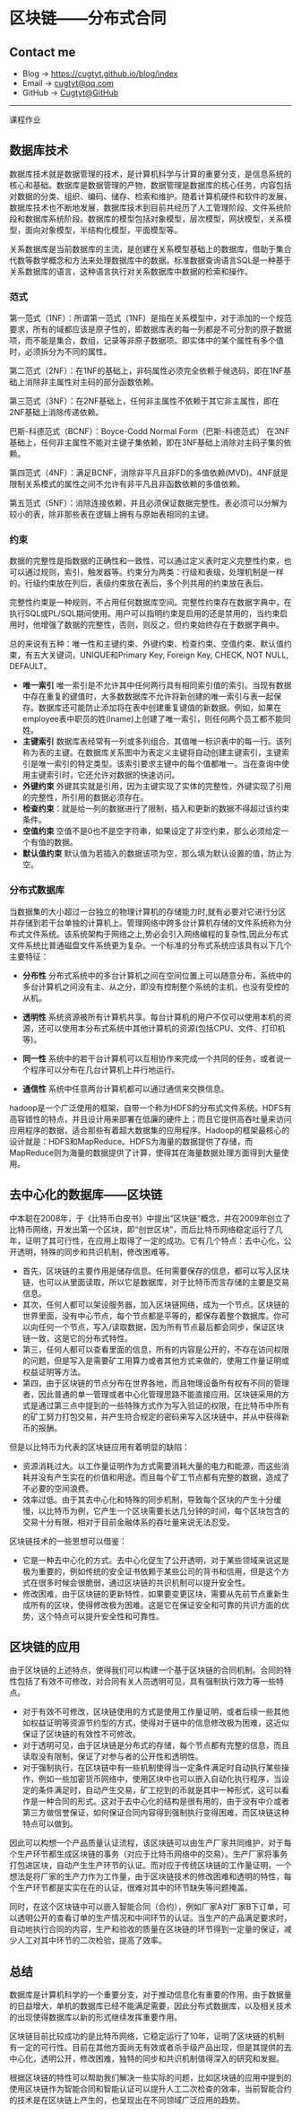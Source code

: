 # 区块链——分布式合同

## Contact me

* Blog -> <https://cugtyt.github.io/blog/index>
* Email -> <cugtyt@qq.com>
* GitHub -> [Cugtyt@GitHub](https://github.com/Cugtyt)

---

课程作业

## 数据库技术

数据库技术就是数据管理的技术，是计算机科学与计算的重要分支，是信息系统的核心和基础。数据库是数据管理的产物，数据管理是数据库的核心任务，内容包括对数据的分类、组织、编码、储存、检索和维护。随着计算机硬件和软件的发展，数据库技术也不断地发展，数据库技术到目前共经历了人工管理阶段、文件系统阶段和数据库系统阶段。数据库的模型包括对象模型，层次模型，网状模型，关系模型，面向对象模型，半结构化模型，平面模型等。

关系数据库是当前数据库的主流，是创建在关系模型基础上的数据库，借助于集合代数等数学概念和方法来处理数据库中的数据。标准数据查询语言SQL是一种基于关系数据库的语言，这种语言执行对关系数据库中数据的检索和操作。

### 范式

第一范式（1NF）：所谓第一范式（1NF）是指在关系模型中，对于添加的一个规范要求，所有的域都应该是原子性的，即数据库表的每一列都是不可分割的原子数据项，而不能是集合，数组，记录等非原子数据项。即实体中的某个属性有多个值时，必须拆分为不同的属性。

第二范式（2NF）：在1NF的基础上，非码属性必须完全依赖于候选码，即在1NF基础上消除非主属性对主码的部分函数依赖。

第三范式（3NF）：在2NF基础上，任何非主属性不依赖于其它非主属性，即在2NF基础上消除传递依赖。

巴斯-科德范式（BCNF）：Boyce-Codd Normal Form（巴斯-科德范式）
在3NF基础上，任何非主属性不能对主键子集依赖，即在3NF基础上消除对主码子集的依赖。

第四范式（4NF）：满足BCNF，消除非平凡且非FD的多值依赖(MVD)。4NF就是限制关系模式的属性之间不允许有非平凡且非函数依赖的多值依赖。

第五范式（5NF）：消除连接依赖，并且必须保证数据完整性。表必须可以分解为较小的表，除非那些表在逻辑上拥有与原始表相同的主键。

### 约束

数据的完整性是指数据的正确性和一致性，可以通过定义表时定义完整性约束，也可以通过规则，索引，触发器等。约束分为两类：行级和表级，处理机制是一样的。行级约束放在列后，表级约束放在表后，多个列共用的约束放在表后。

完整性约束是一种规则，不占用任何数据库空间。完整性约束存在数据字典中，在执行SQL或PL/SQL期间使用。用户可以指明约束是启用的还是禁用的，当约束启用时，他增强了数据的完整性，否则，则反之，但约束始终存在于数据字典中。

总的来说有五种：唯一性和主键约束、外键约束、检查约束、空值约束、默认值约束，有五大关键词，UNIQUE和Primary Key, Foreign Key, CHECK, NOT NULL, DEFAULT。

* **唯一索引** 唯一索引是不允许其中任何两行具有相同索引值的索引。当现有数据中存在重复的键值时，大多数数据库不允许将新创建的唯一索引与表一起保存。数据库还可能防止添加将在表中创建重复键值的新数据。例如，如果在employee表中职员的姓(lname)上创建了唯一索引，则任何两个员工都不能同姓。
* **主键索引** 数据库表经常有一列或多列组合，其值唯一标识表中的每一行。该列称为表的主键。在数据库关系图中为表定义主键将自动创建主键索引，主键索引是唯一索引的特定类型。该索引要求主键中的每个值都唯一。当在查询中使用主键索引时，它还允许对数据的快速访问。
* **外键约束** 外键其实就是引用，因为主键实现了实体的完整性，外键实现了引用的完整性，所引用的数据必须存在。
* **检查约束**：就是给一列的数据进行了限制，插入和更新的数据不得超过该约束条件。
* **空值约束** 空值不是0也不是空字符串，如果设定了非空约束，那么必须给定一个有值的数据。
* **默认值约束** 默认值为若插入的数据该项为空，那么填为默认设置的值，防止为空。

### 分布式数据库

当数据集的大小超过一台独立的物理计算机的存储能力时,就有必要对它进行分区并存储到若干台单独的计算机上。管理网络中跨多台计算机存储的文件系统称为分布式文件系统。该系统架构于网络之上,势必会引入网络编程的复杂性,因此分布式文件系统比普通磁盘文件系统更为复杂。一个标准的分布式系统应该具有以下几个主要特征：

* **分布性** 分布式系统中的多台计算机之间在空间位置上可以随意分布，系统中的多台计算机之间没有主、从之分，即没有控制整个系统的主机，也没有受控的从机。

* **透明性** 系统资源被所有计算机共享。每台计算机的用户不仅可以使用本机的资源，还可以使用本分布式系统中其他计算机的资源(包括CPU、文件、打印机等)。

* **同一性** 系统中的若干台计算机可以互相协作来完成一个共同的任务，或者说一个程序可以分布在几台计算机上并行地运行。

* **通信性** 系统中任意两台计算机都可以通过通信来交换信息。

hadoop是一个广泛使用的框架，自带一个称为HDFS的分布式文件系统。HDFS有高容错性的特点，并且设计用来部署在低廉的硬件上；而且它提供高吞吐量来访问应用程序的数据，适合那些有着超大数据集的应用程序。Hadoop的框架最核心的设计就是：HDFS和MapReduce。HDFS为海量的数据提供了存储，而MapReduce则为海量的数据提供了计算，使得其在海量数据处理方面得到大量使用。

## 去中心化的数据库——区块链

中本聪在2008年，于《比特币白皮书》中提出“区块链”概念，并在2009年创立了比特币网络，开发出第一个区块，即“创世区块”，而后比特币网络稳定运行了几年，证明了其可行性，在应用上取得了一定的成功。它有几个特点：去中心化，公开透明，特殊的同步和共识机制，修改困难等。

* 首先，区块链的主要作用是储存信息。任何需要保存的信息，都可以写入区块链，也可以从里面读取，所以它是数据库，对于比特币而言存储的主要是交易信息。
* 其次，任何人都可以架设服务器，加入区块链网络，成为一个节点。区块链的世界里面，没有中心节点，每个节点都是平等的，都保存着整个数据库。你可以向任何一个节点，写入/读取数据，因为所有节点最后都会同步，保证区块链一致，这是它的分布式特性。
* 第三，任何人都可以查看里面的信息，所有的内容是公开的，不存在访问权限的问题，但是写入是需要矿工用算力或者其他方式来做的，使用工作量证明或权益证明等方法。
* 第四，由于区块链的节点分布在世界各地，而且物理设备所有权有不同的管理者，因此普通的单一管理或者中心化管理思路不能直接应用。区块链采用的方式是通过第三点中提到的一些特殊方式作为写入验证的权限，在比特币中所有的矿工努力打包交易，并产生符合规定的密码来写入区块链中，并从中获得新币的报酬。

但是以比特币为代表的区块链应用有着明显的缺陷：

* 资源消耗过大。以工作量证明作为方式需要消耗大量的电力和能源，而这些消耗并没有产生实在的价值和用途。而且每个矿工节点都有完整的数据，造成了不必要的空间浪费。
* 效率过低。由于其去中心化和特殊的同步机制，导致每个区块的产生十分缓慢，以比特币为例，它产生一个区块需要长达几分钟的时间，每个区块包含的交易十分有限，相对于目前金融体系的吞吐量来说无法忍受。

区块链技术的一些思想可以借鉴：

* 它是一种去中心化的方式。去中心化促生了公开透明，对于某些领域来说这是极为重要的，例如传统的安全证书依赖于某些公司的背书和信用，但是这个方式在很多时候会很脆弱，通过区块链的共识机制可以提升安全性。
* 修改困难，由于区块链的更新特性，如果要变更区块，需要从先前节点重新生成所有的区块，使得修改极为困难。这是它在保证安全和可靠的共识方面的优势，这个特点可以提升安全性和可靠性。

## 区块链的应用

由于区块链的上述特点，使得我们可以构建一个基于区块链的合同机制。合同的特性包括了有效不可修改，对合同有关人员透明可见，具有强制执行效力等一些特点。

* 对于有效不可修改，区块链使用的方式是使用工作量证明，或者后续一些其他如权益证明等资源节约型的方式，使得对于链中的信息修改极为困难，这近似保证了区块链的有效性不可修改。
* 对于透明可见，由于区块链是分布式的存储，每个节点都有完整的信息，而且读取没有限制，保证了对参与者的公开性和透明性。
* 对于强制执行，在区块链中有一些机制使得当一定条件满足时自动执行某些操作，例如一些加密货币网络中，使用区块中也可以嵌入自动化执行程序，当设定的条件满足时，自动产生交易，矿工挖到的币就是其中一种形式，这可以看作是一种合同的形式。这对于去中心化的结构是很有用的，由于没有中介或者第三方做信誉保证，如何保证合同内容得到强制执行变得困难，而区块链这种特点可以做到。

因此可以构想一个产品质量认证流程，该区块链可以由生产厂家共同维护，对于每个生产环节都生成区块链的事务（对应于比特币网络中的交易）。生产厂家将事务打包进区块，自动产生生产环节的认证。而对应于传统区块链的工作量证明，一个想法是将厂家的生产力作为工作量，由于区块链技术的修改困难和透明的特性，每个生产环节都是实实在在的认证，很难对其中的环节缺失等问题掩盖。

同时，在这个区块链中可以嵌入智能合同（合约），例如厂家A对厂家B下订单，可以透明公开的查看订单的生产情况和中间环节的认证。当生产的产品满足要求时，自动地执行合同的内容，生产和验收的质量在区块链的环节得到一定量的保证，减少人工对其中环节的二次检验，提高了效率。

## 总结

数据库是计算机科学的一个重要分支，对于推动信息化有重要的作用。由于数据量的日益增大，单机的数据库已经不能满足需要，因此分布式数据库，以及相关技术的出现使得数据库以新的形式继续发挥重要作用。

区块链目前比较成功的是比特币网络，它稳定运行了10年，证明了区块链的机制有一定的可行性。目前在其他方面尚无有效或者杀手级产品出现，但是其提供的去中心化，透明公开，修改困难，独特的同步和共识机制值得深入的研究和发掘。

根据区块链的特性可以帮助我们解决一些实际的问题，比如区块链的应用中提到的使用区块链作为智能合同和智能认证可以提升人工二次检查的效率，当前智能合约的技术是在区块链上产生的，也呈现出在不同领域广泛应用的趋势。